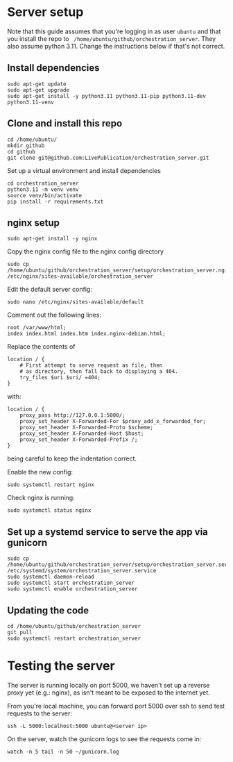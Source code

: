 # Server setup
Note that this guide assumes that you're logging in as user `ubuntu` and that you install the repo to `
/home/ubuntu/github/orchestration_server`. They also assume python 3.11. Change the instructions below if that's not correct.

## Install dependencies
```
sudo apt-get update
sudo apt-get upgrade
sudo apt-get install -y python3.11 python3.11-pip python3.11-dev python3.11-venv
```

## Clone and install this repo
```
cd /home/ubuntu/
mkdir github
cd github
git clone git@github.com:LivePublication/orchestration_server.git
```
Set up a virtual environment and install dependencies
```
cd orchestration_server
python3.11 -m venv venv
source venv/bin/activate
pip install -r requirements.txt
```

## nginx setup
```
sudo apt-get install -y nginx
```
Copy the nginx config file to the nginx config directory
```
sudo cp /home/ubuntu/github/orchestration_server/setup/orchestration_server.nginx /etc/nginx/sites-available/orchestration_server
```
Edit the default server config:
```
sudo nano /etc/nginx/sites-available/default
```
Comment out the following lines:
```
root /var/www/html;
index index.html index.htm index.nginx-debian.html;
```

Replace the contents of
```
location / {
    # First attempt to serve request as file, then
    # as directory, then fall back to displaying a 404.
    try_files $uri $uri/ =404;
}
```
with:
```
location / {
    proxy_pass http://127.0.0.1:5000/;
    proxy_set_header X-Forwarded-For $proxy_add_x_forwarded_for;
    proxy_set_header X-Forwarded-Proto $scheme;
    proxy_set_header X-Forwarded-Host $host;
    proxy_set_header X-Forwarded-Prefix /;
}
```
being careful to keep the indentation correct.

Enable the new config:
```
sudo systemctl restart nginx
```
Check nginx is running:
```
sudo systemctl status nginx
```

## Set up a systemd service to serve the app via gunicorn
```
sudo cp /home/ubuntu/github/orchestration_server/setup/orchestration_server.service /etc/systemd/system/orchestration_server.service
sudo systemctl daemon-reload
sudo systemctl start orchestration_server
sudo systemctl enable orchestration_server
```

## Updating the code
```
cd /home/ubuntu/github/orchestration_server
git pull
sudo systemctl restart orchestration_server
```

# Testing the server
The server is running locally on port 5000, we haven't set up a reverse proxy yet (e.g.: nginx), as isn't meant to be exposed to the internet yet.

From you're local machine, you can forward port 5000 over ssh to send test requests to the server:
```
ssh -L 5000:localhost:5000 ubuntu@<server ip>
```

On the server, watch the gunicorn logs to see the requests come in:
```
watch -n 5 tail -n 50 ~/gunicorn.log
```